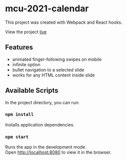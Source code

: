 # mcu-2021-calendar

This project was created with Webpack and React hooks.

View the project [live](https://mcu2021-slider-sallygoshadze.netlify.app/)

## Features

- animated finger-following swipes on mobile
- infinite option
- bullet navigation to a selected slide
- works for any HTML content inside slide

## Available Scripts

In the project directory, you can run:

### `npm install`

Installs application dependencies.

### `npm start`

Runs the app in the development mode.\
Open [http://localhost:8080](http://localhost:8080) to view it in the browser.
